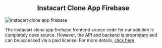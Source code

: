 <h2 style="text-align:center">Instacart Clone App Firebase </h2>

![instacart clone app firebase](https://admin.ninjascode.com/) 

The instacart clone app firebase frontend source code for our solution is completely open source. However, the API and backend is proprietary and can be accessed via a paid license. For more details, <a href="https://enatega.com/?utm_source=github&utm_medium=repo&utm_campaign=raymond-instacart-clone-app-firebase" target="_blank">click here</a>.
